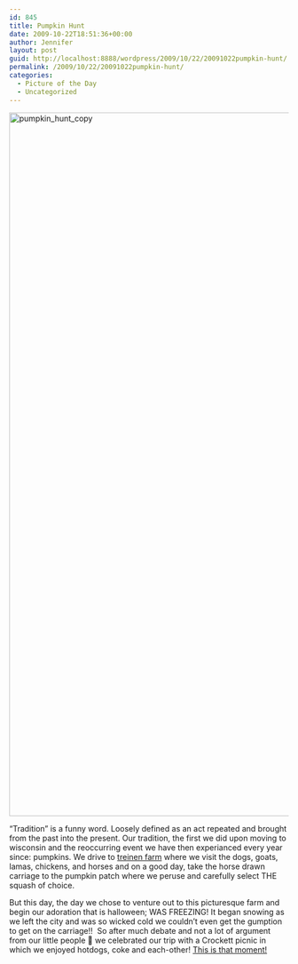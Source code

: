 ```yaml
---
id: 845
title: Pumpkin Hunt
date: 2009-10-22T18:51:36+00:00
author: Jennifer
layout: post
guid: http://localhost:8888/wordpress/2009/10/22/20091022pumpkin-hunt/
permalink: /2009/10/22/20091022pumpkin-hunt/
categories:
  - Picture of the Day
  - Uncategorized
---
```

<img title="pumpkin_hunt_copy" height="1267" alt="pumpkin_hunt_copy" width="950" class="alignleft size-full wp-image-489" src="http://static.squarespace.com/static/50db6bb3e4b015296cd43789/50dfa5b1e4b0dc6320e0b5ea/50dfa5b2e4b0dc6320e0b738/1256158428000/?format=original" />
  
&#8220;Tradition&#8221; is a funny word. Loosely defined as an act repeated and brought from the past into the present. Our tradition, the first we did upon moving to wisconsin and the reoccurring event we have then experianced every year since: pumpkins. We drive to [treinen farm](http://www.treinenfarm.com/) where we visit the dogs, goats, lamas, chickens, and horses and on a good day, take the horse drawn carriage to the pumpkin patch where we peruse and carefully select THE squash of choice.

But this day, the day we chose to venture out to this picturesque farm and begin our adoration that is halloween; WAS FREEZING! It began snowing as we left the city and was so wicked cold we couldn&#8217;t even get the gumption to get on the carriage!!  So after much debate and not a lot of argument from our little people 🙂 we celebrated our trip with a Crockett picnic in which we enjoyed hotdogs, coke and each-other! [This is that moment!](http://www.flickr.com/photos/jenniferandJennifers_photos/sets/72157622530788681/ "This is that moment!")